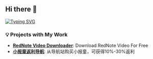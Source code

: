 ## Hi there 👋

[![Typing SVG](https://readme-typing-svg.demolab.com?font=Fira+Code&pause=1000&width=435&lines=Welcome)](https://git.io/typing-svg)

### 💡 Projects with My Work

- [**RedNote Video Downloader**](https://rednotevideodownload.com/): Download RedNote Video For Free
- [**小报童返利导航**](https://www.11228888.xyz): 从导航站购买小报童，可获得10%-30%返利

